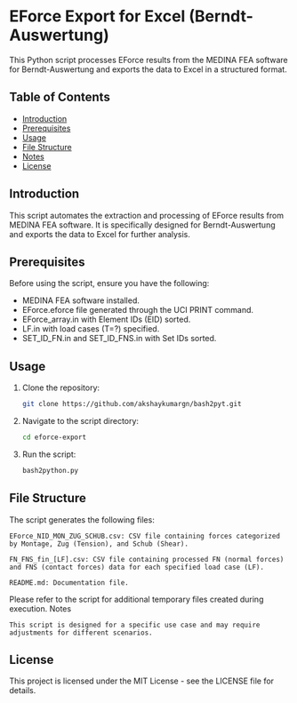 # EForce Export for Excel (Berndt-Auswertung)

This Python script processes EForce results from the MEDINA FEA software for Berndt-Auswertung and exports the data to Excel in a structured format.

## Table of Contents

- [Introduction](#introduction)
- [Prerequisites](#prerequisites)
- [Usage](#usage)
- [File Structure](#file-structure)
- [Notes](#notes)
- [License](#license)

## Introduction

This script automates the extraction and processing of EForce results from MEDINA FEA software. It is specifically designed for Berndt-Auswertung and exports the data to Excel for further analysis.

## Prerequisites

Before using the script, ensure you have the following:

- MEDINA FEA software installed.
- EForce.eforce file generated through the UCI PRINT command.
- EForce_array.in with Element IDs (EID) sorted.
- LF.in with load cases (T=?) specified.
- SET_ID_FN.in and SET_ID_FNS.in with Set IDs sorted.

## Usage

1. Clone the repository:

   ```bash
   git clone https://github.com/akshaykumargn/bash2pyt.git

2. Navigate to the script directory:

   ```bash
   cd eforce-export

3. Run the script:

   ```bash
   bash2python.py

## File Structure

The script generates the following files:

    EForce_NID_MON_ZUG_SCHUB.csv: CSV file containing forces categorized by Montage, Zug (Tension), and Schub (Shear).

    FN_FNS_fin_[LF].csv: CSV file containing processed FN (normal forces) and FNS (contact forces) data for each specified load case (LF).

    README.md: Documentation file.

Please refer to the script for additional temporary files created during execution.
Notes

    This script is designed for a specific use case and may require adjustments for different scenarios.

## License

This project is licensed under the MIT License - see the LICENSE file for details.
